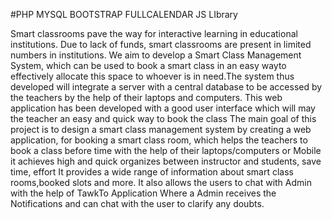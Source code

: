 #PHP MYSQL BOOTSTRAP FULLCALENDAR JS LIbrary

Smart classrooms pave the way for interactive learning in educational institutions. Due to lack of funds, smart classrooms are present in limited numbers in institutions. We aim to develop a Smart Class Management System, which can be used to book a smart class in an easy wayto effectively allocate this space to whoever is in need.The system thus developed will integrate a server with a central database to be accessed by the teachers by the help of their laptops and computers. This web application has been developed with a good user interface which will may the teacher an easy and quick way to book the class
The main goal of this project is to design a smart class management system by creating a web application, for booking a smart class room, which helps the teachers to book a class before time with the help of their laptops/computers or Mobile it achieves high and quick organizes between instructor and students, save time, effort It provides a wide range of information about smart class rooms,booked slots and more. It also allows the users to chat with Admin with the help of TawkTo Application Where a Admin receives the Notifications and can chat with the user to clarify any doubts.
